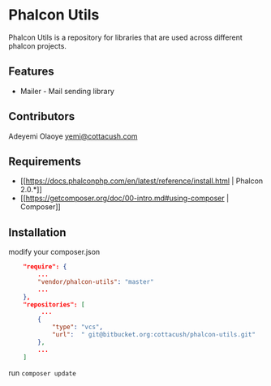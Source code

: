 Phalcon Utils
=============
Phalcon Utils is a repository for libraries that are used across different phalcon projects.


Features
--------
* Mailer - Mail sending library



Contributors
------------
Adeyemi Olaoye <yemi@cottacush.com>


Requirements
------------
* [[https://docs.phalconphp.com/en/latest/reference/install.html | Phalcon 2.0.*]]
* [[https://getcomposer.org/doc/00-intro.md#using-composer | Composer]]



Installation
------------
modify your composer.json

```json
    "require": {
        ...
        "vendor/phalcon-utils": "master"
        ...
    },
    "repositories": [
         ...
        {
            "type": "vcs",
            "url":  " git@bitbucket.org:cottacush/phalcon-utils.git"
        },
        ...
    ]
```

run `composer update`











